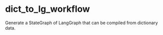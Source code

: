 # dict_to_lg_workflow
Generate a StateGraph of LangGraph that can be compiled from dictionary data.
